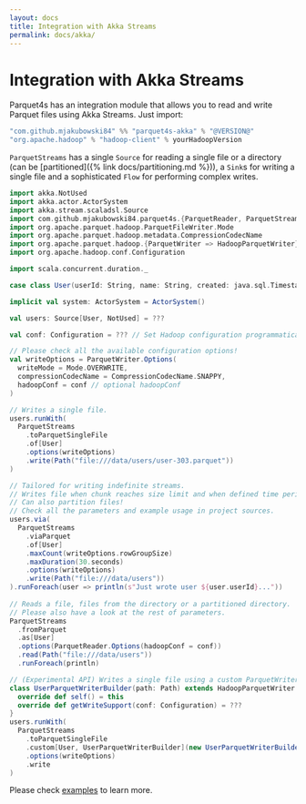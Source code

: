 ```yaml
---
layout: docs
title: Integration with Akka Streams
permalink: docs/akka/
---
```


# Integration with Akka Streams

Parquet4s has an integration module that allows you to read and write Parquet files using Akka Streams. Just import:

```scala
"com.github.mjakubowski84" %% "parquet4s-akka" % "@VERSION@"
"org.apache.hadoop" % "hadoop-client" % yourHadoopVersion
```

`ParquetStreams` has a single `Source` for reading a single file or a directory (can be [partitioned]({% link docs/partitioning.md %})), a `Sink`s for writing a single file and a sophisticated `Flow` for performing complex writes.

```scala mdoc:compile-only
import akka.NotUsed
import akka.actor.ActorSystem
import akka.stream.scaladsl.Source
import com.github.mjakubowski84.parquet4s.{ParquetReader, ParquetStreams, ParquetWriter, Path}
import org.apache.parquet.hadoop.ParquetFileWriter.Mode
import org.apache.parquet.hadoop.metadata.CompressionCodecName
import org.apache.parquet.hadoop.{ParquetWriter => HadoopParquetWriter}
import org.apache.hadoop.conf.Configuration

import scala.concurrent.duration._

case class User(userId: String, name: String, created: java.sql.Timestamp)

implicit val system: ActorSystem = ActorSystem()

val users: Source[User, NotUsed] = ???

val conf: Configuration = ??? // Set Hadoop configuration programmatically

// Please check all the available configuration options!
val writeOptions = ParquetWriter.Options(
  writeMode = Mode.OVERWRITE,
  compressionCodecName = CompressionCodecName.SNAPPY,
  hadoopConf = conf // optional hadoopConf
)

// Writes a single file.
users.runWith(
  ParquetStreams
    .toParquetSingleFile
    .of[User]
    .options(writeOptions)
    .write(Path("file:///data/users/user-303.parquet"))
)

// Tailored for writing indefinite streams.
// Writes file when chunk reaches size limit and when defined time period elapses.
// Can also partition files!
// Check all the parameters and example usage in project sources.
users.via(
  ParquetStreams
    .viaParquet
    .of[User]
    .maxCount(writeOptions.rowGroupSize)
    .maxDuration(30.seconds)
    .options(writeOptions)
    .write(Path("file:///data/users"))
).runForeach(user => println(s"Just wrote user ${user.userId}..."))
  
// Reads a file, files from the directory or a partitioned directory. 
// Please also have a look at the rest of parameters.
ParquetStreams
  .fromParquet
  .as[User]
  .options(ParquetReader.Options(hadoopConf = conf))
  .read(Path("file:///data/users"))
  .runForeach(println)

// (Experimental API) Writes a single file using a custom ParquetWriter.
class UserParquetWriterBuilder(path: Path) extends HadoopParquetWriter.Builder[User, UserParquetWriterBuilder](path.toHadoop) {
  override def self() = this
  override def getWriteSupport(conf: Configuration) = ???
}
users.runWith(
  ParquetStreams
    .toParquetSingleFile
    .custom[User, UserParquetWriterBuilder](new UserParquetWriterBuilder(Path("file:///data/users/custom.parquet")))
    .options(writeOptions)
    .write
)  
```

Please check [examples](https://github.com/mjakubowski84/parquet4s/tree/master/examples/src/main/scala/com/github/mjakubowski84/parquet4s/akkaPekko) to learn more.
